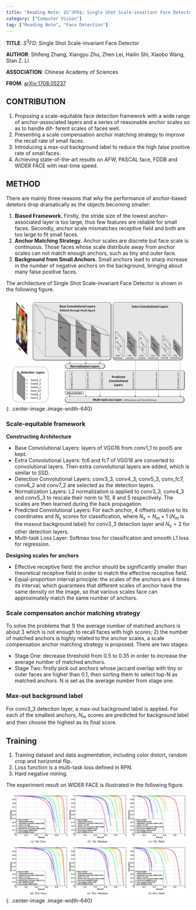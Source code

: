 ```yaml
---
title: "Reading Note: $S^3FD$: Single Shot Scale-invariant Face Detector"
category: ["Computer Vision"]
tag: ["Reading Note", "Face Detection"]
---
```


**TITLE**: $S^3FD$: Single Shot Scale-invariant Face Detector

**AUTHOR**: Shifeng Zhang, Xiangyu Zhu, Zhen Lei, Hailin Shi, Xiaobo Wang, Stan Z. Li

**ASSOCIATION**: Chinese Academy of Sciences

**FROM**: [arXiv:1708.05237](https://arxiv.org/abs/1708.05237)

## CONTRIBUTION ##

1. Proposing a scale-equitable face detection framework with a wide range of anchor-associated layers and a series of reasonable anchor scales so as to handle dif- ferent scales of faces well.
2. Presenting a scale compensation anchor matching strategy to improve the recall rate of small faces.
3. Introducing a max-out background label to reduce the high false positive rate of small faces.
4. Achieving state-of-the-art results on AFW, PASCAL face, FDDB and WIDER FACE with real-time speed.

## METHOD ##

There are mainly three reasons that why the performance of anchor-based detetors drop dramatically as the objects becoming smaller:

1. **Biased Framework.** Firstly, the stride size of the lowest anchor-associated layer is too large, thus few features are reliable for small faces. Secondly, anchor scale mismatches receptive field and both are too large to fit small faces.
2. **Anchor Matching Strategy.** Anchor scales are discrete but face scale is continuous. Those faces whose scale distribute away from anchor scales can not match enough anchors, such as tiny and outer face.
3. **Background from Small Anchors.** Small anchors lead to sharp increase in the number of negative anchors on the background, bringing about many false positive faces.

The architecture of Single Shot Scale-invariant Face Detector is shown in the following figure.

![Framework](https://raw.githubusercontent.com/joshua19881228/my_blogs/master/Computer_Vision/Reading_Note/figures/Reading_Note_20180120_S3FD.png "Framework"){: .center-image .image-width-640}

### Scale-equitable framework ###

**Constructing Architecture** 

- Base Convolutional Layers: layers of VGG16 from conv1_1 to pool5 are kept.
- Extra Convolutional Layers: fc6 and fc7 of VGG16 are converted to convolutional layers. Then extra convolutional layers are added, which is similar to SSD.
- Detection Convolutional Layers: conv3\_3, conv4\_3, conv5\_3, conv\_fc7, conv6\_2 and conv7\_2 are selected as the detection layers.
- Normalization Layers: L2 normalization is applied to conv3\_3, conv4\_3 and conv5\_3 to rescale their norm to 10, 8 and 5 respectively. The scales are then learned during the back propagation.
- Predicted Convolutional Layers: For each anchor, 4 offsets relative to its coordinates and $N_{s}$ scores for classification, where $N_s=N_m+1$ ($N_m$ is the maxout background label) for conv3_3 detection layer and $N_s=2$ for other detection layers.
- Multi-task Loss Layer: Softmax loss for classification and smooth L1 loss for regression.

**Designing scales for anchors**

- Effective receptive field: the anchor should be significantly smaller than theoretical receptive field in order to match the effective receptive field.
- Equal-proportion interval principle: the scales of the anchors are 4 times its interval, which guarantees that different scales of anchor have the same density on the image, so that various scales face can approximately match the same number of anchors.

### Scale compensaton anchor matching strategy ###

To solve the problems that 1) the average number of matched anchors is about 3 which is not enough to recall faces with high scores; 2) the number of matched anchors is highly related to the anchor scales, a scale compensation anchor matching strategy is proposed. There are two stages:

- Stage One: decrease threshold from 0.5 to 0.35 in order to increase the average number of matched anchors.
- Stage Two: firstly pick out anchors whose jaccard overlap with tiny or outer faces are higher than 0.1, then sorting them to select top-N as matched anchors. N is set as the average number from stage one.

### Max-out background label ###

For conv3_3 detection layer, a max-out background label is applied. For each of the smallest anchors, $N_m$ scores are predicted for background label and then choose the highest as its final score.

## Training ##

1. Training dataset and data augmentation, including color distort, random crop and horizontal flip.
2. Loss function is a multi-task loss defined in RPN.
3. Hard negative mining.

The experiment result on WIDER FACE is illustrated in the following figure.

![Experiment](https://raw.githubusercontent.com/joshua19881228/my_blogs/master/Computer_Vision/Reading_Note/figures/Reading_Note_20180120_S3FD_expr.png "Experiment"){: .center-image .image-width-640}
